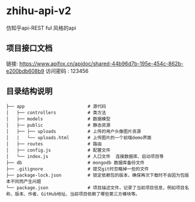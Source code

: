 # zhihu-api-v2
仿知乎api-REST ful 风格的api
## 项目接口文档
链接: https://www.apifox.cn/apidoc/shared-44b96d7b-195e-454c-862b-e200bdb608b9  访问密码 : 123456 

## 目录结构说明

```
├── app                        # 源代码
│   ├── controllers            # 类方法
│   ├── models                 # 数据模型
│   ├──	public                 # 静态资源
│   ├── ├── uploads            # 上传的用户头像图片资源
│   |	└── uploads.html       # 上传图片的一个前端demo界面
│   ├── routes                 # 路由
│   ├── config.js              # 配置文件
│   └── index.js               # 入口文件  连接数据库、启动项目等
├── db                         # mongodb 数据库备份文件
├── .gitignore                 # 提交git时忽略掉一些的文件
├── package-lock.json          # 锁定依赖包的版本，确保再次下载时不会因为包版本不同而产生问题
└── package.json               # 项目描述文件，记录了当前项目信息，例如项目名称、版本、作者、GitHub地址、当前项目依赖了哪些第三方模块等。
```

